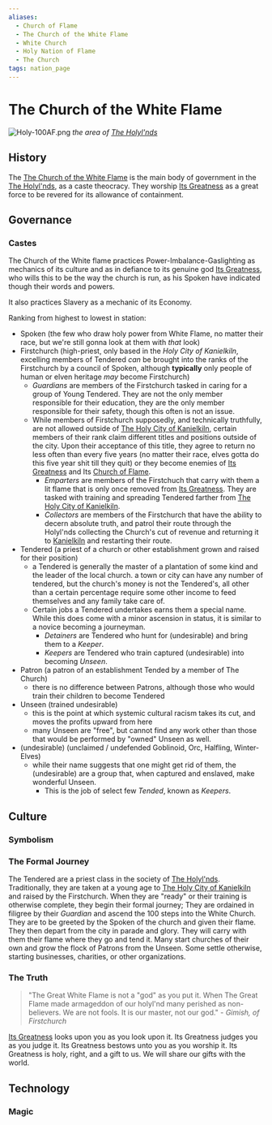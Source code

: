 ```yaml
---
aliases:
  - Church of Flame
  - The Church of the White Flame
  - White Church
  - Holy Nation of Flame
  - The Church
tags: nation_page
---
```


# The Church of the White Flame

![Holy-100AF.png](..\..\..\..\..\..\MEDIA\MAPS\WORLD\Holy-100AF.png)
*the area of [The Holyl'nds](..\..\..\Places\Northwestern%20Central\The%20Holyl'nds.md)*

## History

The [The Church of the White Flame](The%20Church%20of%20the%20White%20Flame.md#the-church-of-the-white-flame) is the main body of government in the [The Holyl'nds](..\..\..\Places\Northwestern%20Central\The%20Holyl'nds.md), as a caste theocracy. They worship [Its Greatness](..\..\..\..\..\..\Game%20Notes\NPCs\ala%20Alaturmen\Absolute%20Power\Alaturmian%20God%20NPCs\Its%20Greatness.md) as a great force to be revered for its allowance of containment. 

## Governance

### Castes

The Church of the White flame practices Power-Imbalance-Gaslighting as mechanics of its culture and as in defiance to its genuine god [Its Greatness](..\..\..\..\..\..\Game%20Notes\NPCs\ala%20Alaturmen\Absolute%20Power\Alaturmian%20God%20NPCs\Its%20Greatness.md), who wills this to be the way the church is run, as his Spoken have indicated though their words and powers.

It also practices Slavery as a mechanic of its Economy.

Ranking from highest to lowest in station:

* Spoken (the few who draw holy power from White Flame, no matter their race, but we're still gonna look at them with *that* look)
* Firstchurch (high-priest, only based in the *Holy City of Kanielkiln*, excelling members of Tendered *can* be brought into the ranks of the Firstchurch by a council of Spoken, although **typically** only people of human or elven heritage *may* become Firstchurch)
  * *Guardians* are members of the Firstchurch tasked in caring for a group of Young Tendered. They are not the only member responsible for their education, they are the only member responsible for their safety, though this often is not an issue.
  * While members of Firstchurch supposedly, and technically truthfully, are not allowed outside of [The Holy City of Kanielkiln](..\..\..\Places\Northwestern%20Central\Smaller%20than%20a%20feature\The%20Holy%20City%20of%20Kanielkiln.md), certain members of their rank claim different titles and positions outside of the city. Upon their acceptance of this title, they agree to return no less often than every five years (no matter their race, elves gotta do this five year shit till they quit) or they become enemies of [Its Greatness](..\..\..\..\..\..\Game%20Notes\NPCs\ala%20Alaturmen\Absolute%20Power\Alaturmian%20God%20NPCs\Its%20Greatness.md) and Its [Church of Flame](The%20Church%20of%20the%20White%20Flame.md).
    * *Emparters* are members of the Firstchuch that carry with them a lit flame that is only once removed from [Its Greatness](..\..\..\..\..\..\Game%20Notes\NPCs\ala%20Alaturmen\Absolute%20Power\Alaturmian%20God%20NPCs\Its%20Greatness.md). They are tasked with training and spreading Tendered farther from [The Holy City of Kanielkiln](..\..\..\Places\Northwestern%20Central\Smaller%20than%20a%20feature\The%20Holy%20City%20of%20Kanielkiln.md). 
    * *Collectors* are members of the Firstchurch that have the ability to decern absolute truth, and patrol their route through the Holyl'nds collecting the Church's cut of revenue and returning it to [Kanielkiln](..\..\..\Places\Northwestern%20Central\Smaller%20than%20a%20feature\The%20Holy%20City%20of%20Kanielkiln.md) and restarting their route.
* Tendered (a priest of a church or other establishment grown and raised for their position)
  * a Tendered is generally the master of a plantation of some kind and the leader of the local church. a town or city can have any number of tendered, but the church's money is not the Tendered's, all other than a certain percentage require some other income to feed themselves and any family take care of. 
  * Certain jobs a Tendered undertakes earns them a special name. While this does come with a minor ascension in status, it is similar to a novice becoming a journeyman.
    * *Detainers* are Tendered who hunt for (undesirable) and bring them to a *Keeper*.
    * *Keepers* are Tendered who train captured (undesirable) into becoming *Unseen*.
* Patron (a patron of an establishment Tended by a member of The Church)
  * there is no difference between Patrons, although those who would train their children to become Tendered
* Unseen (trained undesirable)
  * this is the point at which systemic cultural racism takes its cut, and moves the profits upward from here
  * many Unseen are "free", but cannot find any work other than those that would be performed by "owned" Unseen as well.
* (undesirable) (unclaimed / undefended Goblinoid, Orc, Halfling, Winter-Elves)
  * while their name suggests that one might get rid of them, the (undesirable) are a group that, when captured and enslaved, make wonderful Unseen. 
    * This is the job of select few *Tended*, known as *Keepers*.

## Culture

### Symbolism

### The Formal Journey

The Tendered are a priest class in the society of [The Holyl'nds](..\..\..\Places\Northwestern%20Central\The%20Holyl'nds.md). Traditionally, they are taken at a young age to [The Holy City of Kanielkiln](..\..\..\Places\Northwestern%20Central\Smaller%20than%20a%20feature\The%20Holy%20City%20of%20Kanielkiln.md) and raised by the Firstchurch. When they are "ready" or their training is otherwise complete, they begin their formal journey; They are ordained in filigree by their *Guardian* and ascend the 100 steps into the White Church. They are to be greeted by the Spoken of the church and given their flame. They then depart from the city in parade and glory. They will carry with them their flame where they go and tend it. Many start churches of their own and grow the flock of Patrons from the Unseen. Some settle otherwise, starting businesses, charities, or other organizations.

### The Truth

 > 
 > "The Great White Flame is not a "god" as you put it. When The Great Flame made armageddon of our holyl'nd many perished as non-believers. We are not fools. It is our master, not our god." - *Gimish, of Firstchurch*

[Its Greatness](..\..\..\..\..\..\Game%20Notes\NPCs\ala%20Alaturmen\Absolute%20Power\Alaturmian%20God%20NPCs\Its%20Greatness.md) looks upon you as you look upon it. 
Its Greatness judges you as you judge it. 
Its Greatness bestows unto you as you worship it.
Its Greatness is holy, right, and a gift to us.
We will share our gifts with the world.

## Technology

### Magic
